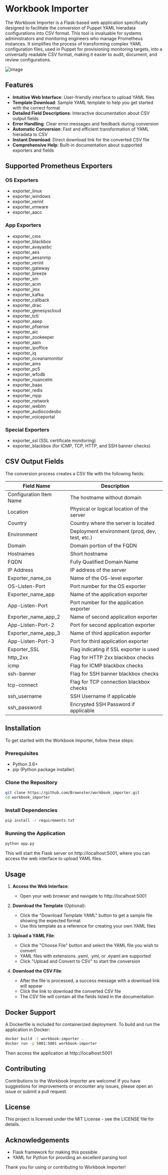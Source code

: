 # Workbook Importer

The Workbook Importer is a Flask-based web application specifically designed to facilitate the conversion of Puppet YAML hieradata configurations into CSV format. This tool is invaluable for systems administrators and monitoring engineers who manage Prometheus instances. It simplifies the process of transforming complex YAML configuration files, used in Puppet for provisioning monitoring targets, into a universally readable CSV format, making it easier to audit, document, and review configurations.

![image](https://github.com/user-attachments/assets/854844e8-a318-4443-8bd5-e2f2f9fe5d5e)

## Features

- **Intuitive Web Interface**: User-friendly interface to upload YAML files
- **Template Download**: Sample YAML template to help you get started with the correct format
- **Detailed Field Descriptions**: Interactive documentation about CSV output fields
- **Error Handling**: Clear error messages and feedback during conversion
- **Automatic Conversion**: Fast and efficient transformation of YAML hieradata to CSV
- **Instant Download**: Direct download link for the converted CSV file
- **Comprehensive Help**: Built-in documentation about supported exporters and fields

## Supported Prometheus Exporters

### OS Exporters
- exporter_linux
- exporter_windows
- exporter_verint
- exporter_vmware
- exporter_aacc

### App Exporters
- exporter_cms
- exporter_blackbox
- exporter_avayasbc
- exporter_aes
- exporter_aessnmp
- exporter_verint
- exporter_gateway
- exporter_breeze
- exporter_sm
- exporter_acm
- exporter_jmx
- exporter_kafka
- exporter_callback
- exporter_drac
- exporter_genesyscloud
- exporter_tcti
- exporter_aaep
- exporter_pfsense
- exporter_aic
- exporter_zookeeper
- exporter_aam
- exporter_ipoffice
- exporter_iq
- exporter_oceanamonitor
- exporter_ams
- exporter_pc5
- exporter_wfodb
- exporter_nuancelm
- exporter_baas
- exporter_redis
- exporter_mpp
- exporter_network
- exporter_weblm
- exporter_audiocodesbc
- exporter_voiceportal

### Special Exporters
- exporter_ssl (SSL certificate monitoring)
- exporter_blackbox (for ICMP, TCP, HTTP, and SSH banner checks)

## CSV Output Fields

The conversion process creates a CSV file with the following fields:

| Field Name | Description |
|------------|-------------|
| Configuration Item Name | The hostname without domain |
| Location | Physical or logical location of the server |
| Country | Country where the server is located |
| Environment | Deployment environment (prod, dev, test, etc.) |
| Domain | Domain portion of the FQDN |
| Hostnames | Short hostname |
| FQDN | Fully Qualified Domain Name |
| IP Address | IP address of the server |
| Exporter_name_os | Name of the OS-level exporter |
| OS-Listen-Port | Port number for the OS exporter |
| Exporter_name_app | Name of the application exporter |
| App-Listen-Port | Port number for the application exporter |
| Exporter_name_app_2 | Name of second application exporter |
| App-Listen-Port-2 | Port for second application exporter |
| Exporter_name_app_3 | Name of third application exporter |
| App-Listen-Port-3 | Port for third application exporter |
| Exporter_SSL | Flag indicating if SSL exporter is used |
| http_2xx | Flag for HTTP 2xx blackbox checks |
| icmp | Flag for ICMP blackbox checks |
| ssh-banner | Flag for SSH banner blackbox checks |
| tcp-connect | Flag for TCP connection blackbox checks |
| ssh_username | SSH Username if applicable |
| ssh_password | Encrypted SSH Password if applicable |

## Installation

To get started with the Workbook Importer, follow these steps:

### Prerequisites

- Python 3.6+
- pip (Python package installer)

### Clone the Repository

```bash
git clone https://github.com/Brownster/workbook_importer.git
cd workbook_importer
```

### Install Dependencies

```bash
pip install -r requirements.txt
```

### Running the Application

```bash
python app.py
```

This will start the Flask server on http://localhost:5001, where you can access the web interface to upload YAML files.

## Usage

1. **Access the Web Interface**:
   - Open your web browser and navigate to http://localhost:5001

2. **Download the Template** (Optional):
   - Click the "Download Template YAML" button to get a sample file showing the expected format
   - Use this template as a reference for creating your own YAML files

3. **Upload a YAML File**:
   - Click the "Choose File" button and select the YAML file you wish to convert
   - YAML files with extensions .yaml, .yml, or .eyaml are supported
   - Click "Upload and Convert to CSV" to start the conversion

4. **Download the CSV File**:
   - After the file is processed, a success message with a download link will appear
   - Click the link to download the converted CSV file
   - The CSV file will contain all the fields listed in the documentation

## Docker Support

A Dockerfile is included for containerized deployment. To build and run the application in Docker:

```bash
docker build -t workbook-importer .
docker run -p 5001:5001 workbook-importer
```

Then access the application at http://localhost:5001

## Contributing

Contributions to the Workbook Importer are welcome! If you have suggestions for improvements or encounter any issues, please open an issue or submit a pull request.

## License

This project is licensed under the MIT License - see the LICENSE file for details.

## Acknowledgements

- Flask framework for making this possible
- YAML for Python for providing an excellent parsing tool

Thank you for using or contributing to Workbook Importer!
